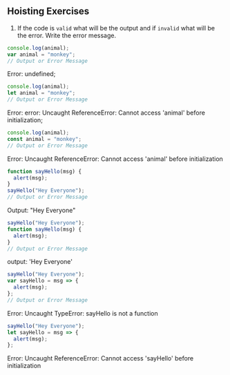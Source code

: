 ## Hoisting Exercises

1. If the code is `valid` what will be the output and if `invalid` what will be the error. Write the error message.

```js
console.log(animal);
var animal = "monkey";
// Output or Error Message
```
Error: undefined;

```js
console.log(animal);
let animal = "monkey";
// Output or Error Message
```
Error: error: Uncaught ReferenceError: Cannot access 'animal' before initialization;
```js
console.log(animal);
const animal = "monkey";
// Output or Error Message
```
Error: Uncaught ReferenceError: Cannot access 'animal' before initialization

```js
function sayHello(msg) {
  alert(msg);
}
sayHello("Hey Everyone");
// Output or Error Message
```
Output: "Hey Everyone"

```js
sayHello("Hey Everyone");
function sayHello(msg) {
  alert(msg);
}
// Output or Error Message
```
output: 'Hey Everyone'

```js
sayHello("Hey Everyone");
var sayHello = msg => {
  alert(msg);
};
// Output or Error Message
```
Error: Uncaught TypeError: sayHello is not a function

```js
sayHello("Hey Everyone");
let sayHello = msg => {
  alert(msg);
};
```
Error: Uncaught ReferenceError: Cannot access 'sayHello' before initialization

